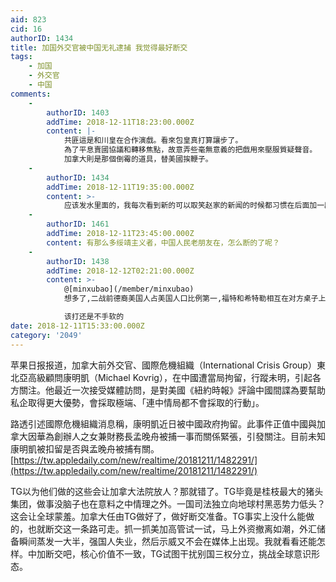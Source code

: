 ```yaml
---
aid: 823
cid: 16
authorID: 1434
title: 加国外交官被中国无礼逮捕 我觉得最好断交
tags:
    - 加国
    - 外交官
    - 中国
comments:
    -
        authorID: 1403
        addTime: 2018-12-11T18:23:00.000Z
        content: |-
            共匪這是和川皇在合作演戲。看來包皇真打算讓步了。  
            為了平息賣國協議和轉移焦點，故意弄些毫無意義的把戲用來壓服質疑聲音。  
            加拿大則是那個倒霉的道具，替美國挨鞭子。
    -
        authorID: 1434
        addTime: 2018-12-11T19:35:00.000Z
        content: >-
            应该发水里面的，我每次看到新的可以取笑赵家的新闻的时候都习惯在后面加一段自己声讨文。感觉站长不是很喜欢。哎，更长声讨的都发品葱了，本帖是水。
    -
        authorID: 1461
        addTime: 2018-12-11T23:45:00.000Z
        content: 有那么多绥靖主义者，中国人民老朋友在，怎么断的了呢？
    -
        authorID: 1438
        addTime: 2018-12-12T02:21:00.000Z
        content: >-
            @[minxubao](/member/minxubao)
            想多了,二战前德裔美国人占美国人口比例第一,福特和希特勒相互在对方桌子上有照片  

            该打还是不手软的
date: 2018-12-11T15:33:00.000Z
category: '2049'
---
```


苹果日报报道，加拿大前外交官、國際危機組織（International Crisis Group）東北亞高級顧問康明凱（Michael Kovrig），在中國遭當局拘留，行蹤未明，引起各方關注。他最近一次接受媒體訪問，是對美國《紐約時報》評論中國間諜為要幫助私企取得更大優勢，會採取極端、「連中情局都不會採取的行動」。

路透引述國際危機組織消息稱，康明凱近日被中國政府拘留。此事件正值中國與加拿大因華為創辦人之女兼財務長孟晚舟被捕一事而關係緊張，引發關注。目前未知康明凱被扣留是否與孟晚舟被捕有關。  
[https://tw.appledaily.com/new/realtime/20181211/1482291/](https://tw.appledaily.com/new/realtime/20181211/1482291/)

TG以为他们做的这些会让加拿大法院放人？那就错了。TG毕竟是桂枝最大的猪头集团，做事没脑子也在意料之中情理之外。一国司法独立向地球村黑恶势力低头？这会让全球蒙羞。加拿大任由TG做好了，做好断交准备。TG事实上没什么能做的，也就断交这一条路可走。抓一抓美加高管试一试，马上外资撤离如潮，外汇储备瞬间蒸发一大半，强国人失业，然后示威又不会在媒体上出现。我就看看还能怎样。中加断交吧，核心价值不一致，TG试图干扰别国三权分立，挑战全球意识形态。
